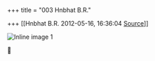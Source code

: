 +++
title = "003 Hnbhat B.R."

+++
[[Hnbhat B.R.	2012-05-16, 16:36:04 [Source](https://groups.google.com/g/samskrita/c/DJJNRJkVpWc)]]



![Inline image 1](https://groups.google.com/group/samskrita/attach/58ddaee151b9cab/image.png?part=0.1)



